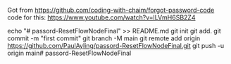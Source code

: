 Got from https://github.com/coding-with-chaim/forgot-password-code
code for this: https://www.youtube.com/watch?v=lLVmH6SB2Z4

echo "# passord-ResetFlowNodeFinal" >> README.md
git init
git add.
git commit -m "first commit"
git branch -M main
git remote add origin https://github.com/PaulAyling/passord-ResetFlowNodeFinal.git
git push -u origin main# passord-ResetFlowNodeFinal
